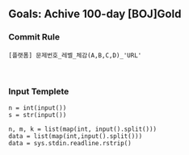 ## Goals: Achive 100-day [BOJ]Gold

### Commit Rule
```
[플랫폼] 문제번호_레벨_체감(A,B,C,D)_'URL'
```
<br/>

### Input Templete
```
n = int(input())
s = str(input())  

n, m, k = list(map(int, input().split()))
data = list(map(int,input().split()))
data = sys.stdin.readline.rstrip()
```

